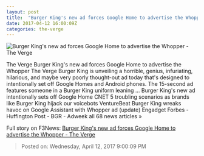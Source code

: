 ```yaml
---
layout: post
title:  "Burger King's new ad forces Google Home to advertise the Whopper - The Verge"
date: 2017-04-12 16:00:09Z
categories: the-verge
---
```


![Burger King's new ad forces Google Home to advertise the Whopper - The Verge](https://cdn0.vox-cdn.com/thumbor/hAPDoEwUsi7pHqEsRQBtbmNvsmI=/1x0:2054x1155/1600x900/cdn0.vox-cdn.com/uploads/chorus_image/image/54213457/bk.0.png)

The Verge Burger King's new ad forces Google Home to advertise the Whopper The Verge Burger King is unveiling a horrible, genius, infuriating, hilarious, and maybe very poorly thought-out ad today that's designed to intentionally set off Google Homes and Android phones. The 15-second ad features someone in a Burger King uniform leaning ... Burger King's new ad intentionally sets off Google Home CNET 5 troubling scenarios as brands like Burger King hijack our voicebots VentureBeat Burger King wreaks havoc on Google Assistant with Whopper ad (update) Engadget Forbes - Huffington Post - BGR - Adweek all 68 news articles »


Full story on F3News: [Burger King's new ad forces Google Home to advertise the Whopper - The Verge](http://www.f3nws.com/n/kQ3JZG)

> Posted on: Wednesday, April 12, 2017 9:00:09 PM
